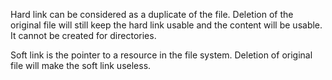 
Hard link can be considered as a duplicate of the file. Deletion of the original file will still keep the hard link usable and the content will be usable. It cannot be created for directories.





Soft link is the pointer to a resource in the file system. Deletion of original file will make the soft link useless.

